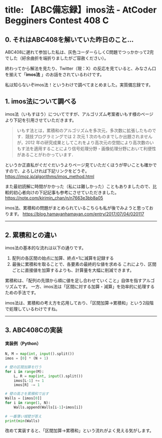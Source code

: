 # title: 【ABC備忘録】imos法 - AtCoder Begginers Contest 408 C
## 0. それはABC408を解いていた昨日のこと…
ABC408に遅れて参加した私は、灰色コーダーらしくC問題でつっかかって2完でした（紆余曲折を端折りましたがご容赦ください）。

終わってから解法を見たり、Twitter（現：X）の反応を見ていると、みなさん口を揃えて「**imos法** 」のお話をされているわけです。

私は知らないぞimos法！というわけで調べてまとめました。実質備忘録です。
## 1. imos法について調べる

imos法（いもすほう）についてですが、アルゴリズム考案者いもす様のページより下記を引用させていただきます。

>いもす法とは，累積和のアルゴリズムを多次元，多次数に拡張したものです．競技プログラミングでは 2 次元 1 次のものまでしか出題されませんが，2012 年の研究成果としてこれをより高次元の空間により高次数のいもす法を適用することにより信号処理分野・画像処理分野において利便性があることがわかっています．


というか正直私がぐだぐだいうよりページ見ていただくほうが早いことも確かですので、よろしければ下記リンクをどうぞ。
https://imoz.jp/algorithms/imos_method.html


また最初読解に時間がかかった（私には難しかった）こともありましたので、比較的初心者向けの下記記事も参考にさせていただきました。
https://note.com/kirimin_chan/n/n7663e3bb8a05


imos法、累積和の問題がまとめられているこちらも私が後でみようと思っております。
https://blog.hamayanhamayan.com/entry/2017/07/04/020117


---

## 2. 累積和との違い

imos法の基本的な流れは以下の通りです。
1. 配列の各区間の始点に加算、終点+1に減算を記録する
2. 最後に累積和を取ることで、各要素の最終的な値を求める
これにより、区間ごとに直接値を加算するよりも、計算量を大幅に削減できます。

累積和は、「配列の先頭から順に値を足し合わせていくこと」自体を指すアルゴリズムです。
一方、imos法は「区間に対する加算・減算」を効率的に処理するための手法です。

imos法は、累積和の考え方を応用しており、「区間加算→累積和」という2段階で処理しているわけですね。

---

## 3. ABC408Cの実装


#### 実装例（Python）

```python
N, M = map(int, input().split())
imos = [0] * (N + 1)

# 壁の区間加算を行う
for i in range(M):
	L, R = map(int, input().split())
	imos[L-1] += 1
	imos[R] -= 1

# 壁の高さを累積和で出す
Walls = [imos[0]]
for i in range(1, N):
	Walls.append(Walls[i-1]+imos[i])
	
# 一番薄い城壁が答え
print(min(Walls)
```

改めて実装すると、「区間加算→累積和」という流れがよく見える気がします。